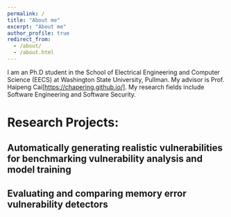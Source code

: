 ```yaml
---
permalink: /
title: "About me"
excerpt: "About me"
author_profile: true
redirect_from: 
  - /about/
  - /about.html
---
```


I am an Ph.D student in the School of Electrical Engineering and Computer Science (EECS) at Washington State University, Pullman. My advisor is Prof. Haipeng Cai[https://chapering.github.io/]. My research fields include Software Engineering and Software Security.

# Research Projects:

## Automatically generating realistic vulnerabilities for benchmarking vulnerability analysis and model training

## Evaluating and comparing memory error vulnerability detectors


